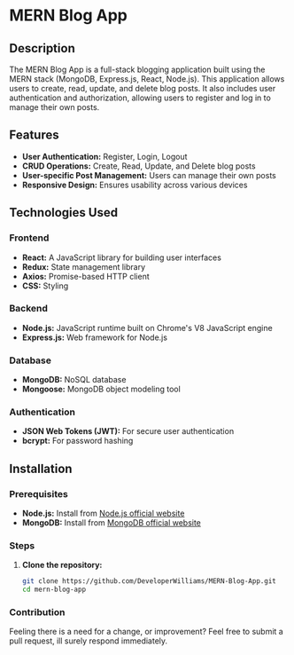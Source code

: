 # MERN Blog App

## Description

The MERN Blog App is a full-stack blogging application built using the MERN stack (MongoDB, Express.js, React, Node.js). This application allows users to create, read, update, and delete blog posts. It also includes user authentication and authorization, allowing users to register and log in to manage their own posts.

## Features

- **User Authentication:** Register, Login, Logout
- **CRUD Operations:** Create, Read, Update, and Delete blog posts
- **User-specific Post Management:** Users can manage their own posts
- **Responsive Design:** Ensures usability across various devices

## Technologies Used

### Frontend
- **React:** A JavaScript library for building user interfaces
- **Redux:** State management library
- **Axios:** Promise-based HTTP client
- **CSS:** Styling

### Backend
- **Node.js:** JavaScript runtime built on Chrome's V8 JavaScript engine
- **Express.js:** Web framework for Node.js

### Database
- **MongoDB:** NoSQL database
- **Mongoose:** MongoDB object modeling tool

### Authentication
- **JSON Web Tokens (JWT):** For secure user authentication
- **bcrypt:** For password hashing

## Installation

### Prerequisites

- **Node.js:** Install from [Node.js official website](https://nodejs.org/)
- **MongoDB:** Install from [MongoDB official website](https://www.mongodb.com/)

### Steps

1. **Clone the repository:**

   ```sh
   git clone https://github.com/DeveloperWilliams/MERN-Blog-App.git
   cd mern-blog-app


### Contribution
  
  Feeling there is a need for a change, or improvement? Feel free to submit a pull request, ill surely respond immediately.